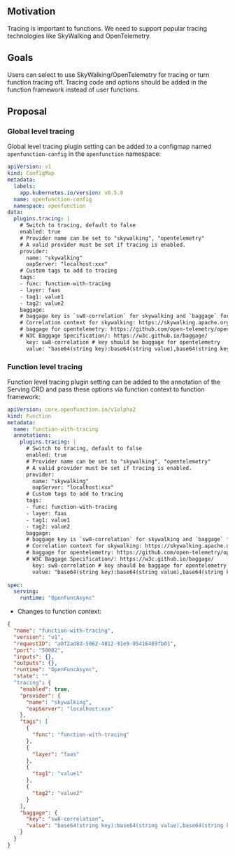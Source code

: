 ## Motivation
Tracing is important to functions. We need to support popular tracing technologies like SkyWalking and OpenTelemetry.

## Goals
Users can select to use SkyWalking/OpenTelemetry for tracing or turn function tracing off. Tracing code and options should be added in the function framework instead of user functions.

## Proposal
### Global level tracing
Global level tracing plugin setting can be added to a configmap named `openfunction-config` in the `openfunction` namespace:

```yaml
apiVersion: v1
kind: ConfigMap
metadata:
  labels:
    app.kubernetes.io/version: v0.5.0
  name: openfunction-config
  namespace: openfunction
data:
  plugins.tracing: |
    # Switch to tracing, default to false
    enabled: true
    # Provider name can be set to "skywalking", "opentelemetry"
    # A valid provider must be set if tracing is enabled.
    provider: 
      name: "skywalking"
      oapServer: "localhost:xxx"
    # Custom tags to add to tracing
    tags:
    - func: function-with-tracing
    - layer: faas
    - tag1: value1
    - tag2: value2
    baggage:
    # baggage key is `sw8-correlation` for skywalking and `baggage` for opentelemetry
    # Correlation context for skywalking: https://skywalking.apache.org/docs/main/latest/en/protocols/skywalking-cross-process-correlation-headers-protocol-v1/
    # baggage for opentelemetry: https://github.com/open-telemetry/opentelemetry-specification/blob/main/specification/baggage/api.md
    # W3C Baggage Specification/: https://w3c.github.io/baggage/
      key: sw8-correlation # key should be baggage for opentelemetry
      value: "base64(string key):base64(string value),base64(string key2):base64(string value2)"
```
### Function level tracing
Function level tracing plugin setting can be added to the annotation of the Serving CRD and pass these options via function context to function framework:

```yaml
apiVersion: core.openfunction.io/v1alpha2
kind: Function
metadata:
  name: function-with-tracing
  annotations:
    plugins.tracing: |
      # Switch to tracing, default to false
      enabled: true
      # Provider name can be set to "skywalking", "opentelemetry"
      # A valid provider must be set if tracing is enabled.
      provider: 
        name: "skywalking"
        oapServer: "localhost:xxx"
      # Custom tags to add to tracing
      tags:
      - func: function-with-tracing
      - layer: faas
      - tag1: value1
      - tag2: value2
      baggage:
      # baggage key is `sw8-correlation` for skywalking and `baggage` for opentelemetry
      # Correlation context for skywalking: https://skywalking.apache.org/docs/main/latest/en/protocols/skywalking-cross-process-correlation-headers-protocol-v1/
      # baggage for opentelemetry: https://github.com/open-telemetry/opentelemetry-specification/blob/main/specification/baggage/api.md
      # W3C Baggage Specification/: https://w3c.github.io/baggage/
        key: sw8-correlation # key should be baggage for opentelemetry
        value: "base64(string key):base64(string value),base64(string key2):base64(string value2)"
     
spec:
  serving:
    runtime: "OpenFuncAsync"
```

- Changes to function context:
```json
{
  "name": "function-with-tracing",
  "version": "v1",
  "requestID": "a0f2ad8d-5062-4812-91e9-95416489fb01",
  "port": "50002",
  "inputs": {},
  "outputs": {},
  "runtime": "OpenFuncAsync",
  "state": ""
  "tracing": {
    "enabled": true,
    "provider": {
      "name": "skywalking",
      "oapServer": "localhost:xxx"
    },
    "tags": [
      {
        "func": "function-with-tracing"
      },
      {
        "layer": "faas"
      },
      {
        "tag1": "value1"
      },
      {
        "tag2": "value2"
      }
    ],
    "baggage": {
      "key": "sw8-correlation",
      "value": "base64(string key):base64(string value),base64(string key2):base64(string value2)"
    }
  }
}
```